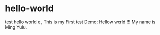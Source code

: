 # hello-world
test hello world
e , This is my First test Demo;
Hellow world !!! My name is Ming Yulu.
